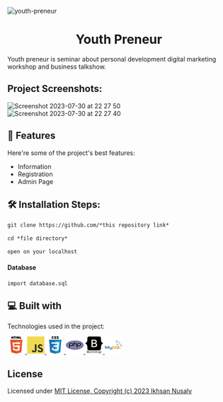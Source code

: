 ![youth-preneur](https://socialify.git.ci/ikhsanskuy/youth-preneur/image?font=Rokkitt&language=1&name=1&owner=1&pattern=Circuit%20Board&stargazers=1&theme=Dark)

<h1 align="center" id="title">Youth Preneur</h1>


<p id="description">Youth preneur is seminar about personal development digital marketing workshop and business talkshow.</p>

<h2>Project Screenshots:</h2>

<img width="1440" alt="Screenshot 2023-07-30 at 22 27 50" src="https://github.com/ikhsanskuy/youth-preneur/assets/101729208/32aa1f37-2b28-47fd-aee9-77b767e445b0">
<img width="1440" alt="Screenshot 2023-07-30 at 22 27 40" src="https://github.com/ikhsanskuy/youth-preneur/assets/101729208/dec16cd4-183e-40fe-b2b9-bd410039c762">

  
  
<h2>🧐 Features</h2>

Here're some of the project's best features:

*   Information
*   Registration
*   Admin Page

<h2>🛠️ Installation Steps:</h2>

```
git clone https://github.com/*this repository link*
```

```
cd *file directory*
```

```
open on your localhost
```
<h4>Database</h4>

```
import database.sql
```
  
  
<h2>💻 Built with</h2>

Technologies used in the project:

<a href="https://www.w3.org/html/" target="_blank" rel="noreferrer"> <img src="https://raw.githubusercontent.com/devicons/devicon/master/icons/html5/html5-original-wordmark.svg" alt="html5" width="40" height="40"/> </a> 
<a href="https://developer.mozilla.org/en-US/docs/Web/JavaScript" target="_blank" rel="noreferrer"> <img src="https://raw.githubusercontent.com/devicons/devicon/master/icons/javascript/javascript-original.svg" alt="javascript" width="40" height="40"/> </a> 
<a href="https://www.w3schools.com/css/" target="_blank" rel="noreferrer"> <img src="https://raw.githubusercontent.com/devicons/devicon/master/icons/css3/css3-original-wordmark.svg" alt="css3" width="40" height="40"/> </a> 
<a href="https://www.php.net" target="_blank" rel="noreferrer"> <img src="https://raw.githubusercontent.com/devicons/devicon/master/icons/php/php-original.svg" alt="php" width="40" height="40"/> </a> 
<a href="https://getbootstrap.com" target="_blank" rel="noreferrer"> <img src="https://raw.githubusercontent.com/devicons/devicon/master/icons/bootstrap/bootstrap-plain-wordmark.svg" alt="bootstrap" width="40" height="40"/> </a> 
<a href="https://www.mysql.com/" target="_blank" rel="noreferrer"> <img src="https://raw.githubusercontent.com/devicons/devicon/master/icons/mysql/mysql-original-wordmark.svg" alt="mysql" width="40" height="40"/> </a> 

## License

Licensed under [MIT License, Copyright (c) 2023 Ikhsan Nusaly](./LICENSE)

